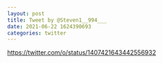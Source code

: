 ```yaml
--- 
layout: post 
title: Tweet by @Steven1__994___ 
date: 2021-06-22 1624390693 
categories: twitter 
--- 
```

https://twitter.com/o/status/1407421643442556932